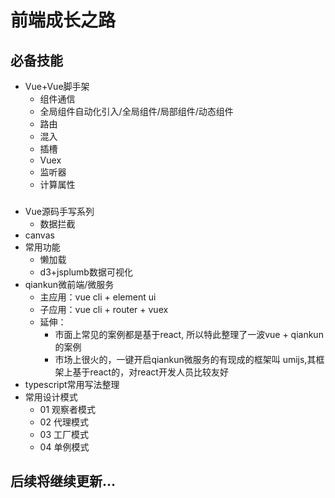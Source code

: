 前端成长之路
=================
必备技能
-----------------
* Vue+Vue脚手架
  - 组件通信
  - 全局组件自动化引入/全局组件/局部组件/动态组件
  - 路由
  - 混入
  - 插槽
  - Vuex
  - 监听器
  - 计算属性
###
* Vue源码手写系列
  - 数据拦截
* canvas
* 常用功能
  - 懒加载
  - d3+jsplumb数据可视化
* qiankun微前端/微服务
  - 主应用：vue cli + element ui
  - 子应用：vue cli + router + vuex
  - 延伸：
    - 市面上常见的案例都是基于react, 所以特此整理了一波vue + qiankun的案例
    - 市场上很火的，一键开启qiankun微服务的有现成的框架叫 umijs,其框架上基于react的，对react开发人员比较友好
* typescript常用写法整理
* 常用设计模式
  - 01 观察者模式
  - 02 代理模式
  - 03 工厂模式
  - 04 单例模式

###
后续将继续更新...
-----------------